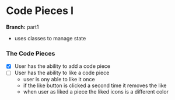 # Code Pieces I
**Branch:** part1

- uses classes to manage state


### The Code Pieces
- [x] User has the ability to add a code piece
- [ ] User has the ability to like a code piece 
    - user is ony able to like it once
    - if the like button is clicked a second time it removes the like
    - when user as liked a piece the liked icons is a different color